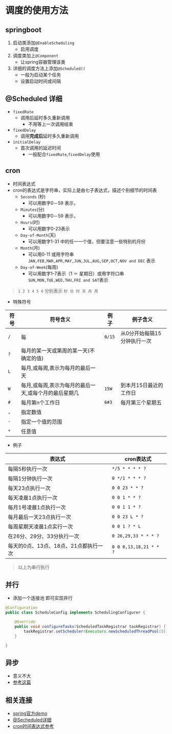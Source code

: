 # 调度的使用方法
## springboot
1. 启动类添加`@EnableScheduling`
    - 启用调度
2. 调度类加上`@Component`
    - 让spring容器管理该类
3. 详细的调度方法上添加`@Scheduled()`
    - 一般为启动某个任务
    - 设置启动时间或间隔

## @Scheduled 详细
- `fixedRate`
  - 调用后延时多久重新调用
    - 不用等上一次调用结束
- `fixedDelay`
  - 调用**完成后**延时多久重新调用
- `initialDelay`
  - 首次调用的延迟时间
    - 一般配合`fixedRate`,`fixedDelay`使用

## cron
- 时间表达式
- cron的表达式是字符串，实际上是由七子表达式，描述个别细节的时间表
   - `Seconds` (秒)
      - 可以用数字0－59 表示，
    - `Minutes`(分)
      - 可以用数字0－59 表示，
    - `Hours`(时)
      - 可以用数字0-23表示
    - `Day-of-Month`(天)
      - 可以用数字1-31 中的任一一个值，但要注意一些特别的月份
    - `Month`(月)
      - 可以用0-11 或用字符串`JAN,FEB,MAR,APR,MAY,JUN,JUL,AUG,SEP,OCT,NOV and DEC` 表示
    - `Day-of-Week`(每周)
      - 可以用数字1-7表示（1 ＝ 星期日）或用字符口串`SUN,MON,TUE,WED,THU,FRI and SAT`表示

> `1 2 3 4 5 6` 分别表示 ``秒 分 时 天 月 周``
- 特殊符号

| 符号 | 符号含义                                              | 例 子  | 例子含义                    |
| ---- | ----------------------------------------------------- | ------ | --------------------------- |
| `/`  | 每                                                    | `0/15` | 从0分开始每隔15分钟执行一次 |
| `?`  | 每月的某一天或第周的某一天(不确定的值)                |        |                             |
| `L`  | 每月,或每周,表示为每月的最后一天                      |        |                             |
| `W`  | 每月,或每周,表示为每月的最后一天,或每个月的最后星期几 | `15W`  | 到本月15日最近的工作日      |
| `#`  | 每月第n个工作日                                       | `6#3`  | 每月第三个星期五            |
| `,`  | 指定数值                                              |        |                             |
| `-`  | 指定一个值的范围                                      |        |                             |
| `*`  | 任意值                                                |        |                             |


- 例子

| 表达式                                | cron表达式                  |
| ------------------------------------- | ---------------------- |
| 每隔5秒执行一次                       | `*/5 * * * * ?`        |
| 每隔1分钟执行一次                     | `0 */1 * * * ?`        |
| 每天23点执行一次                      | `0 0 23 * * ?`         |
| 每天凌晨1点执行一次                   | `0 0 1 * * ?`          |
| 每月1号凌晨1点执行一次                | `0 0 1 1 * ?`          |
| 每月最后一天23点执行一次              | `0 0 23 L * ?`         |
| 每周星期天凌晨1点实行一次             | `0 0 1 ? * L`          |
| 在26分、29分、33分执行一次            | `0 26,29,33 * * * ?`   |
| 每天的0点、13点、18点、21点都执行一次 | `0 0 0,13,18,21 * * ?` |

> 以上为串行执行

## 并行
- 添加一个连接池 即可实现并行
```java
@Configuration
public class ScheduleConfig implements SchedulingConfigurer {

    @Override
    public void configureTasks(ScheduledTaskRegistrar taskRegistrar) {
        taskRegistrar.setScheduler(Executors.newScheduledThreadPool(5));
    }

}
```

## 异步
- 意义不大
- [参考这篇](https://www.cnblogs.com/slimer/p/6222485.html)

## 相关连接
- [spring官方demo](https://github.com/spring-guides/gs-scheduling-tasks)
- [@Secheduled详细](https://docs.spring.io/spring/docs/current/javadoc-api/org/springframework/scheduling/support/CronSequenceGenerator.html)
- [cron时间表达式参考](https://www.cnblogs.com/maybo/p/5189617.html)